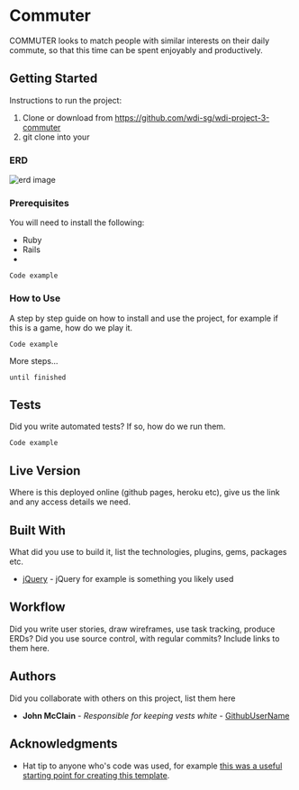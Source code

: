 
# Commuter

COMMUTER looks to match people with similar interests on their daily commute, so that this time can be spent enjoyably and productively.

## Getting Started

Instructions to run the project:
1. Clone or download from https://github.com/wdi-sg/wdi-project-3-commuter
2. git clone into your  

### ERD
![erd image](http://i.imgur.com/mRDlY6L.png)

### Prerequisites

You will need to install the following:
 - Ruby
 - Rails
 -

```
Code example

```

### How to Use

A step by step guide on how to install and use the project, for example if this is a game, how do we play it.


```
Code example
```

More steps...

```
until finished
```


## Tests

Did you write automated tests? If so, how do we run them.


```
Code example
```

## Live Version

Where is this deployed online (github pages, heroku etc), give us the link and any access details we need.

## Built With

What did you use to build it, list the technologies, plugins, gems, packages etc.

* [jQuery](http://jquery.com/) - jQuery for example is something you likely used

## Workflow

Did you write user stories, draw wireframes, use task tracking, produce ERDs? Did you use source control, with regular commits? Include links to them here.

## Authors

Did you collaborate with others on this project, list them here

* **John McClain** - *Responsible for keeping vests white* - [GithubUserName](https://github.com/GithubUserName)

## Acknowledgments

* Hat tip to anyone who's code was used, for example [this was a useful starting point for creating this template](https://gist.github.com/PurpleBooth/109311bb0361f32d87a2).
